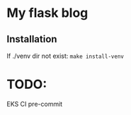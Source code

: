 # My flask blog

Installation
------------
If ./venv dir not exist:
`make install-venv`

# TODO: 

EKS
CI
pre-commit


